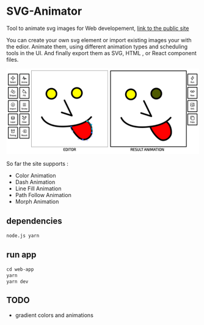 # SVG-Animator
Tool to animate svg images for Web developement, [link to the public site](https://svg-animator.vercel.app/)

You can create your own svg element or import existing images your with the edior. 
Animate them, using different animation types and scheduling tools in the UI.
And finally export them as SVG, HTML , or React component files.

![Screenshot](web-app/public/guide/im1.png)

So far the site supports : 
- Color Animation
- Dash Animation
- Line Fill Animation
- Path Follow Animation
- Morph Animation




## dependencies

```
node.js yarn
```

## run app 
```
cd web-app
yarn
yarn dev
```

## TODO
- gradient colors and animations
